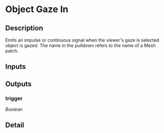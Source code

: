 # Object Gaze In

## Description
Emits an impulse or continuous signal when the viewer's gaze is selected object is gazed. The name in the pulldown refers to the name of a Mesh patch.

## Inputs
## Outputs
### trigger

*Boolean*



## Detail

